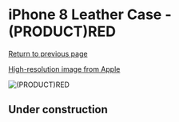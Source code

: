 # iPhone 8 Leather Case - (PRODUCT)RED

[Return to previous page](/iphone_7)

[High-resolution image from Apple](https://store.storeimages.cdn-apple.com/8756/as-images.apple.com/is/MQHA2?wid=4500&hei=4500&fmt=png)

<div style="width: 512px"><img src="/almost_uncompressed/MQHA2.webp" alt="(PRODUCT)RED"></div>

## Under construction
